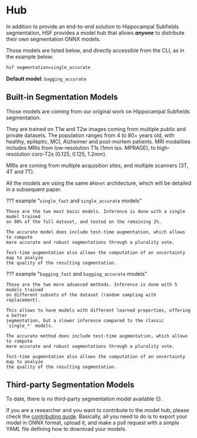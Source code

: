 # Hub

In addition to provide an end-to-end solution to Hippocampal Subfields segmentation,
HSF provides a model hub that allows ***anyone*** to distribute their own segmentation ONNX models.

Those models are listed below, and directly accessible from the CLI, as in the example below:

```sh
hsf segmentation=single_accurate
```

**Default model**: `bagging_accurate`

## Built-in Segmentation Models

Those models are coming from our original work on Hippocampal Subfields segmentation.

They are trained on T1w and T2w images coming from multiple public and private datasets.
The population ranges from 4 to 80+ years old, with healthy, epileptic, MCI, Alzheimer and post-mortem patients.
MRI modalities includes MRIs from low-resolution T1s (1mm iso. MPRAGE), to high-resolution coro-T2s (0.125, 0.125, 1.2mm).

MRIs are coming from multiple acquisition sites, and multiple scanners (3T, 4T and 7T).

All the models are using the same `ARUnet` architecture, which will be detailed in a subsequent paper.

??? example "`single_fast` and `single_accurate` models"

    Those are the two most basic models. Inference is done with a single model trained
    on 98% of the full dataset, and tested on the remaining 2%.

    The accurate model does include test-time augmentation, which allows to compute
    more accurate and robust segmentations through a plurality vote.

    Test-time augmentation also allows the computation of an uncertainty map to analyze
    the quality of the resulting segmentation.

??? example "`bagging_fast` and `bagging_accurate` models"

    Those are the two more advanced methods. Inference is done with 5 models trained
    on different subsets of the dataset (random sampling with replacement).

    This allows to have models with different learned properties, offering a better
    segmentation, but a slower inference compared to the classic `single_*` models.

    The accurate method does include test-time augmentation, which allows to compute
    more accurate and robust segmentations through a plurality vote.

    Test-time augmentation also allows the computation of an uncertainty map to analyze
    the quality of the resulting segmentation.

<!-- ??? example "`bagging_sparse` and `bagging_sparseqat` models"

    Those are the two most advanced methods. Inference is done with 5 models trained
    on different subsets of the dataset (random sampling with replacement).

    This allows to have models with different learned properties, offering a better
    segmentation, but a slower inference compared to the classic `single_*` models.

    Here, the models are trained with a sparsification method which allows to reduce
    the computational cost of the inference while retaining an optimal sub-model
    following the lottery ticket hypothesis.

    The `sparseqat` method also includes Quantization Aware Training to improve even
    more the efficiency of the inference.

    Those methods are appropriate for recent hardware supporting efficient computations
    on sparse vectors. Int8 Quantization is better used on hardware supporting fast
    int8 matrix computations. For example, on a CPU supporting the AVX512-VNNI vector
    instruction set, your best bet is to use the `bagging_sparseqat` segmentation method.

    Test-time augmentation also allows the computation of an uncertainty map to analyze
    the quality of the resulting segmentation. -->

## Third-party Segmentation Models

To date, there is no third-party segmentation model available :pensive:.

If you are a researcher and you want to contribute to the model hub, please check the [contributing guide](contributing.md).
Basically, all you need to do is to export your model in ONNX format, upload it, and make a pull request with a simple YAML file defining how to download your models.
